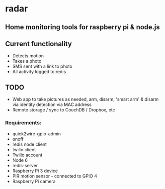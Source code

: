 # radar

## Home monitoring tools for raspberry pi & node.js

## Current functionality

* Detects motion
* Takes a photo
* SMS sent with a link to photo
* All activity logged to redis

## TODO

* Web app to take pictures as needed, arm, disarm, 'smart arm' & disarm via identity detection via MAC address
* Remote storage / sync to CouchDB / Dropbox, etc

### Requirements:

* quick2wire-gpio-admin
* onoff
* redis node client
* twilio client
* Twilio account
* Node 6
* redis-server
* Raspberry Pi 3 device
* PIR motion sensor - connected to GPIO 4
* Raspberry Pi camera